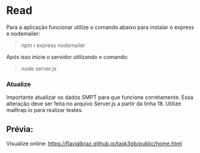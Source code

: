 # Read
Para a aplicação funcionar utilize o comando abaixo para instalar o express e nodemailer:
> npm i express nodemailer 



Após isso inicie o servidor utilizando o comando:
> node server.js

### Atualize
Importante atualizar os dados SMPT para que funcione corretamente. 
Essa alteração deve ser feita no arquivo Server.js a partir da linha 18. 
Utilize mailtrap.io para realizar testes.

## Prévia:
Visualize online: https://flavialbraz.github.io/task3gb/public/home.html

